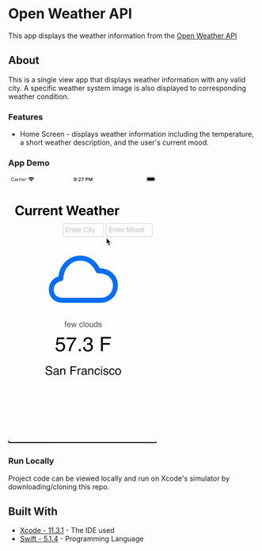 # Open Weather API
This app displays the weather information from the [Open Weather API](https://openweathermap.org/api)

## About
This is a single view app that displays weather information with any valid city. A specific weather system image is also displayed to corresponding weather condition. 

### Features
* Home Screen - displays weather information including the temperature, a short weather description, and the user's current mood. 

### App Demo
![](weatherWalk.gif)

### Run Locally
Project code can be viewed locally  and run on Xcode's simulator by downloading/cloning this repo.

## Built With
* [Xcode - 11.3.1](https://developer.apple.com/xcode/) - The IDE used
* [Swift - 5.1.4](https://developer.apple.com/swift/) - Programming Language

